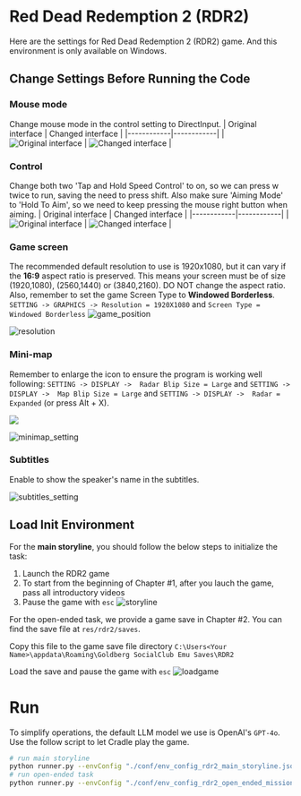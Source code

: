 # Red Dead Redemption 2 (RDR2)
Here are the settings for Red Dead Redemption 2 (RDR2) game. And this environment is only available on Windows.

## Change Settings Before Running the Code

### Mouse mode
Change mouse mode in the control setting to DirectInput.
| Original interface | Changed interface |
|------------|------------|
| ![Original interface](../envs_images/rdr2/raw_input.png) | ![Changed interface](../envs_images/rdr2/direct_input.png) |

### Control
Change both two 'Tap and Hold Speed Control' to on, so we can press w twice to run, saving the need to press shift. Also make sure 'Aiming Mode' to 'Hold To Aim', so we need to keep pressing the mouse right button when aiming.
| Original interface | Changed interface |
|------------|------------|
| ![Original interface](../envs_images/rdr2/move_control_previous.png) | ![Changed interface](../envs_images/rdr2/move_control_now.png) |

### Game screen
The recommended default resolution to use is 1920x1080, but it can vary if the **16:9** aspect ratio is preserved. This means your screen must be of size (1920,1080), (2560,1440) or (3840,2160). DO NOT change the aspect ratio. Also, remember to set the game Screen Type to **Windowed Borderless**.
`SETTING -> GRAPHICS -> Resolution = 1920X1080` and  `Screen Type = Windowed Borderless`
![game_position](../envs_images/rdr2/game_position.png)

![resolution](../envs_images/rdr2/resolution.png)

### Mini-map
Remember to enlarge the icon to ensure the program is working well following: `SETTING -> DISPLAY ->  Radar Blip Size = Large` and  `SETTING -> DISPLAY ->  Map Blip Size = Large` and  `SETTING -> DISPLAY ->  Radar = Expanded` (or press Alt + X).

![](../envs_images/rdr2/enlarge_minimap.png)

![minimap_setting](../envs_images/rdr2/minimap_setting.png)

### Subtitles
Enable to show the speaker's name in the subtitles.

![subtitles_setting](../envs_images/rdr2/subtitles.png)


## Load Init Environment
For the **main storyline**, you should follow the below steps to initialize the task:  
1. Launch the RDR2 game  
2. To start from the beginning of Chapter #1, after you lauch the game, pass all introductory videos  
3. Pause the game with `esc`
![storyline](../images/rdr2_main_storyline_start.jpg)


For the open-ended task, we provide a game save in Chapter #2. You can find the save file at `res/rdr2/saves`.

Copy this file to the game save file directory `C:\Users<Your Name>\appdata\Roaming\Goldberg SocialClub Emu Saves\RDR2`

Load the save and pause the game with `esc`
![loadgame](../images/rdr2_openended_start.jpg)


# Run

To simplify operations, the default LLM model we use is OpenAI's `GPT-4o`. Use the follow script to let Cradle play the game. 

```bash
# run main storyline
python runner.py --envConfig "./conf/env_config_rdr2_main_storyline.json"
# run open-ended task
python runner.py --envConfig "./conf/env_config_rdr2_open_ended_mission.json"
```